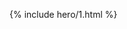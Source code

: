 ---
---
<style> .hero-1 .-title { font-weight:500;font-size:4rem; } </style>
{% include hero/1.html %}
